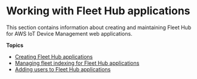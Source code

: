 # Working with Fleet Hub applications<a name="aws-iot-monitor-admin-work-with-apps"></a>

This section contains information about creating and maintaining Fleet Hub for AWS IoT Device Management web applications\.

**Topics**
+ [Creating Fleet Hub applications](aws-iot-monitor-admin-work-with-apps-create.md)
+ [Managing fleet indexing for Fleet Hub applications](aws-iot-monitor-admin-fleet-indexing.md)
+ [Adding users to Fleet Hub applications](aws-iot-monitor-admin-work-with-apps-add-users.md)